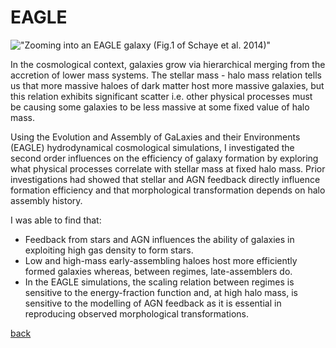 # EAGLE
!["Zooming into an EAGLE galaxy (Fig.1 of Schaye et al. 2014)"](eagle_zoom_stages1.png)

In the cosmological context, galaxies grow via hierarchical merging from the accretion of lower mass systems.  The stellar mass - halo mass relation tells us that more massive haloes of dark matter host more massive galaxies, but this relation exhibits significant scatter i.e. other physical processes must be causing some galaxies to be less massive at some fixed value of halo mass.

Using the Evolution and Assembly of GaLaxies and their Environments (EAGLE) hydrodynamical cosmological simulations, I investigated the second order influences on the efficiency of galaxy formation by exploring what physical processes correlate with stellar mass at fixed halo mass. Prior investigations had showed that stellar and AGN feedback directly influence formation efficiency and that morphological transformation depends on halo assembly history.

I was able to find that:

* Feedback from stars and AGN influences the ability of galaxies in exploiting high gas density to form stars.
* Low and high-mass early-assembling haloes host more efficiently formed galaxies whereas, between regimes, late-assemblers do.
* In the EAGLE simulations, the scaling relation between regimes is sensitive to the energy-fraction function and, at high halo mass, is sensitive to the modelling of AGN feedback as it is essential in reproducing observed morphological transformations.

[back](./)

